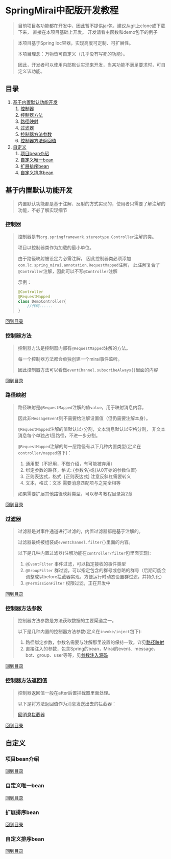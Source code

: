 # SpringMirai中配版开发教程

> 目前项目各功能都在开发中，因此暂不提供jar包，建议从git上clone或下载下来，
> 直接在本项目基础上开发。
> 开发请看主函数和demo包下的例子

> 本项目基于Spring Ioc容器，实现高度可定制、可扩展性。
> 
> 本项目理念：万物皆可自定义（几乎没有写死的功能）。
> 
> 因此，开发者可以使用内部默认实现来开发，当某功能不满足要求时，可自定义该功能。

## 目录
1. [基于内置默认功能开发](#基于内置默认功能开发)
    1. [控制器](#控制器)
    2. [控制器方法](#控制器方法)
    3. [路径映射](#路径映射)
    4. [过滤器](#过滤器)
    5. [控制器方法参数](#控制器方法参数)
    6. [控制器方法返回值](#控制器方法返回值)
2. [自定义](#自定义)
    1. [项目bean介绍](#项目bean介绍)
    2. [自定义唯一bean](#自定义唯一bean)
    3. [扩展排序bean](#扩展排序bean)
    4. [自定义排序bean](#自定义排序bean)

## 基于内置默认功能开发
> 内置默认功能都是基于注解、反射的方式实现的，使用者只需要了解注解的功能，不必了解实现细节
### 控制器
> 控制器是有`org.springframework.stereotype.Controller`注解的类。
> 
> 项目以控制器类作为加载的最小单位。
>
> 由于路径映射被设定为必需注解，
> 因此控制器类必须添加`com.lc.spring_mirai.annotation.RequestMapped`注解，
> 此注解复合了`@Controller`注解，因此可以不写`@Controller`注解
> 
> 示例：
> ```kotlin
> @Controller
> @RequestMapped
> class DemoController{
>     //代码......
> }
> ```
[回到目录](#目录)

### 控制器方法
> 控制器方法是控制器内部有`@RequestMapped`注解的方法。
> 
> 每一个控制器方法都会单独创建一个mirai事件监听。
> 
> 因此控制器方法可以看做`eventChannel.subscribeAlways{}`里面的内容

[回到目录](#目录)

### 路径映射
> 路径映射是`@RequestMapped`注解的值`value`，用于映射消息内容。
> 
> 因此非`MessageEvent`则不需要给注解设置值（但仍需要注解本身）。
> 
> `@RequestMapped`注解的值默认以`/`分割，文本消息默认以空格分割，
> 非文本消息每个单独占1层路径，不进一步分割。
> 
> `@RequestMapped`注解的每一层路径有以下几种内置类型(定义在`controller/mapped`包下)：
> 1. 通用型（不好用，不做介绍，有可能被弃用）
> 2. 绑定参数的路径，格式: {参数名}或{从0开始的参数位置}
> 3. 正则表达式，格式: [正则表达式] 注意反斜杠需要转义
> 4. 文本，格式：文本 需要消息匹配项与之完全相等
> 
> 如果需要扩展其他路径映射类型，可以参考教程目录第2章

[回到目录](#目录)

### 过滤器
> 过滤器是对事件通道进行过滤的，内置过滤器都是基于注解的。
> 
> 过滤器最终被组装成`eventChannel.filter{}`里面的内容。
> 
> 以下是几种内置过滤器(注解功能在`controller/filter`包里面实现):
> 1. `@EventFilter` 事件过滤，可以指定接收的事件类型
> 2. `@GroupFilter` 群过滤，可以指定包含的群号或忽略的群号（后期可能会调整成以before拦截器实现，方便运行时动态设置群过滤，并持久化）
> 3. `@PermissionFilter` 权限过滤，正在开发中

[回到目录](#目录)

### 控制器方法参数
> 控制器方法参数是方法获取数据的主要渠道之一。
> 
> 以下是几种内置的控制器方法参数(定义在`invoke/inject`包下):
> 1. 路径绑定参数，参数名需要与注解那里设置的保持一致。详见[路径映射](#路径映射)
> 2. 直接注入的参数，包含Spring的bean，Mirai的event、message、bot、group、user等等，见[参数注入源码](/src/main/kotlin/com/lc/spring_mirai/invoke/inject/SpringMiraiInject.kt)

[回到目录](#目录)

### 控制器方法返回值
> 控制器返回值一般在after后置拦截器里面处理。
> 
> 以下是将方法返回值作为消息发送出去的拦截器：
> 
> [回消息拦截器](/src/main/kotlin/com/lc/spring_mirai/invoke/after/ReplyAfterHandle.kt)
> 
[回到目录](#目录)


## 自定义
### 项目bean介绍

[回到目录](#目录)

### 自定义唯一bean

[回到目录](#目录)

### 扩展排序bean

[回到目录](#目录)

### 自定义排序bean

[回到目录](#目录)